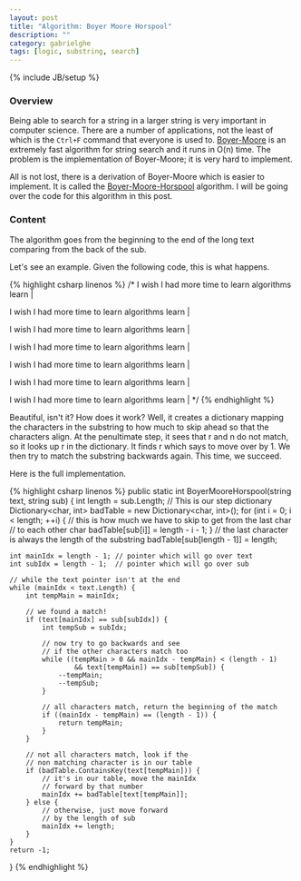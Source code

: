 ```yaml
---
layout: post
title: "Algorithm: Boyer Moore Horspool"
description: ""
category: gabrielghe
tags: [logic, substring, search]
---
```

{% include JB/setup %}

<!-- Overview -->
<h3>Overview</h3>

Being able to search for a string in a larger string is very important in computer science. There are a number of applications, not the least of which is the `Ctrl+F` command that everyone is used to. [Boyer-Moore](http://en.wikipedia.org/wiki/Boyer%E2%80%93Moore_string_search_algorithm) is an extremely fast algorithm for string search and it runs in O(n) time. The problem is the implementation of Boyer-Moore; it is very hard to implement. 

All is not lost, there is a derivation of Boyer-Moore which is easier to implement. It is called the [Boyer-Moore-Horspool](http://en.wikipedia.org/wiki/Boyer%E2%80%93Moore%E2%80%93Horspool_algorithm) algorithm. I will be going over the code for this algorithm in this post.


<!-- Content -->
<h3>Content</h3>

The algorithm goes from the beginning to the end of the long text comparing from the back of the sub. 

Let's see an example. Given the following code, this is what happens.

<!-- Code _______________________________________-->
{% highlight csharp linenos %}
/*
I wish I had more time to learn algorithms
learn
    |

I wish I had more time to learn algorithms
     learn
         |

I wish I had more time to learn algorithms
          learn
              |

I wish I had more time to learn algorithms
               learn
                   |

I wish I had more time to learn algorithms
                    learn
                        |

I wish I had more time to learn algorithms
                         learn
                             |

I wish I had more time to learn algorithms
                          learn
                              |
 */
{% endhighlight %}
<!-- /Code ^^^^^^^^^^^^^^^^^^^^^^^^^^^^^^^^^^^^^^-->



Beautiful, isn't it? How does it work? Well, it creates a dictionary mapping the characters in the substring to how much to skip ahead so that the characters align. At the penultimate step, it sees that r and n do not match, so it looks up r in the dictionary. It finds r which says to move over by 1. We then try to match the substring backwards again. This time, we succeed.


Here is the full implementation.

<!-- Code _______________________________________-->
{% highlight csharp linenos %}
public static int BoyerMooreHorspool(string text, string sub) {
    int length = sub.Length;
    // This is our step dictionary
    Dictionary<char, int> badTable = new Dictionary<char, int>();
    for (int i = 0; i < length; ++i) {
        // this is how much we have to skip to get from the last char
        // to each other char
        badTable[sub[i]] = length - i - 1;
    }
    // the last character is always the length of the substring
    badTable[sub[length - 1]] = length;

    int mainIdx = length - 1; // pointer which will go over text
    int subIdx = length - 1;  // pointer which will go over sub

    // while the text pointer isn't at the end
    while (mainIdx < text.Length) {
        int tempMain = mainIdx;

        // we found a match!
        if (text[mainIdx] == sub[subIdx]) {
            int tempSub = subIdx;

            // now try to go backwards and see 
            // if the other characters match too
            while ((tempMain > 0 && mainIdx - tempMain) < (length - 1)
                    && text[tempMain]) == sub[tempSub]) {
                --tempMain;
                --tempSub;
            }

            // all characters match, return the beginning of the match
            if ((mainIdx - tempMain) == (length - 1)) {
                return tempMain;
            }
        }

        // not all characters match, look if the
        // non matching character is in our table
        if (badTable.ContainsKey(text[tempMain])) {
            // it's in our table, move the mainIdx
            // forward by that number
            mainIdx += badTable[text[tempMain]];
        } else {
            // otherwise, just move forward
            // by the length of sub
            mainIdx += length;
        }
    }
    return -1;
}
{% endhighlight %}
<!-- /Code ^^^^^^^^^^^^^^^^^^^^^^^^^^^^^^^^^^^^^^-->